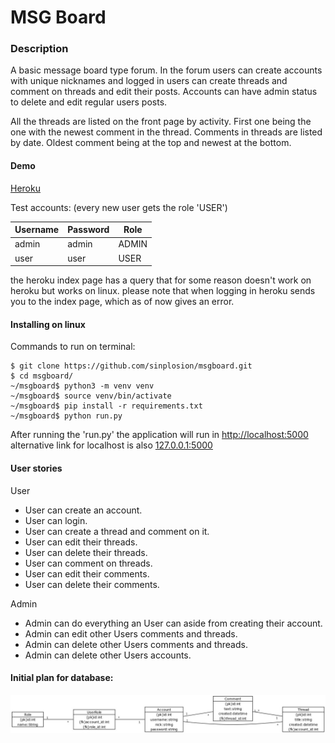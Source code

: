# MSG Board

### Description
A basic message board type forum. In the forum users can create accounts with unique nicknames and logged in users can create threads and comment on threads and edit their posts. Accounts can have admin status to delete and edit regular users posts.

All the threads are listed on the front page by activity. First one being the one with the newest comment in the thread. Comments in threads are listed by date. Oldest comment being at the top and newest at the bottom.

#### Demo

[Heroku](https://msgboard-tsoha.herokuapp.com/comment)


Test accounts: (every new user gets the role 'USER')

|**Username**   |**Password**   |**Role**   |
|---------------|---------------|-----------|
|admin          |admin          |ADMIN      |
|user           | user          |USER       |


the heroku index page has a query that for some reason doesn't work on heroku but works on linux. please note that when logging in heroku sends you to the index page, which as of now gives an error.


#### Installing on linux

Commands to run on terminal:
```
$ git clone https://github.com/sinplosion/msgboard.git
$ cd msgboard/
~/msgboard$ python3 -m venv venv
~/msgboard$ source venv/bin/activate
~/msgboard$ pip install -r requirements.txt
~/msgboard$ python run.py
```
After running the 'run.py' the application will run in [http://localhost:5000](http://localhost:5000) alternative link for localhost is also [127.0.0.1:5000](http://127.0.0.1:5000)


#### User stories

User

* User can create an account.
* User can login.
* User can create a thread and comment on it.
* User can edit their threads.
* User can delete their threads.
* User can comment on threads.
* User can edit their comments.
* User can delete their comments.

Admin

* Admin can do everything an User can aside from creating their account.
* Admin can edit other Users comments and threads.
* Admin can delete other Users comments and threads.
* Admin can delete other Users accounts.


#### Initial plan for database:
![database diagram](https://github.com/sinplosion/msgboard/blob/master/documentation/database_diagram.jpg)
